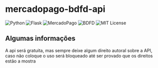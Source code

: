 # mercadopago-bdfd-api
![Python](https://img.shields.io/badge/python-3670A0?style=for-the-badge&logo=python&logoColor=ffdd54) ![Flask](https://img.shields.io/badge/flask-%23000.svg?style=for-the-badge&logo=flask&logoColor=orange) ![MercadoPago](https://img.shields.io/badge/MercadoPago-0078D4.svg?style=for-the-badge&logo=microsoftonedrive&logoColor=white) ![BDFD](https://img.shields.io/badge/BDFD-0078D7?style=for-the-badge&logo=Microsoft-edge&logoColor=white) ![MIT License](https://img.shields.io/badge/license-MIT-blue)

## Algumas informações
A api será gratuita, mas sempre deixe algum direito autoral sobre a API, caso não coloque o uso será bloqueado até ser provado que os direitos estão a mostra